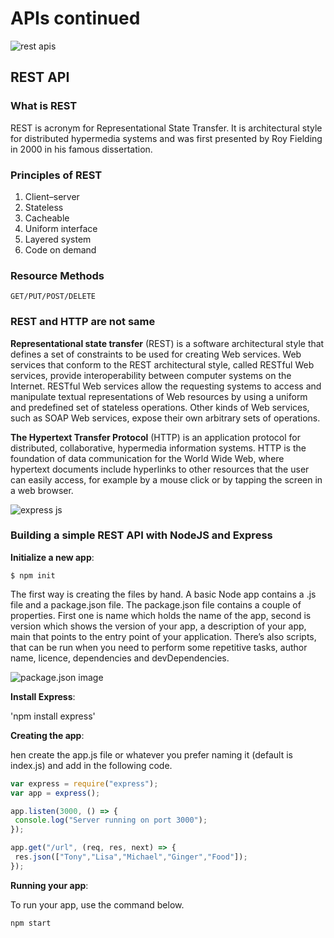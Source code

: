 # APIs continued

![rest apis](https://miro.medium.com/max/1198/1*gV9AeJImpGRTlDs_560erw.png)

## REST API

### What is REST

REST is acronym for Representational State Transfer. It is architectural style for distributed hypermedia systems and was first presented by Roy Fielding in 2000 in his famous dissertation.

### Principles of REST

1. Client–server
2. Stateless
3. Cacheable
4. Uniform interface
5. Layered system
6. Code on demand

### Resource Methods

`GET/PUT/POST/DELETE`

### REST and HTTP are not same

**Representational state transfer** (REST) is a software architectural style that defines a set of constraints to be used for creating Web services. Web services that conform to the REST architectural style, called RESTful Web services, provide interoperability between computer systems on the Internet. RESTful Web services allow the requesting systems to access and manipulate textual representations of Web resources by using a uniform and predefined set of stateless operations. Other kinds of Web services, such as SOAP Web services, expose their own arbitrary sets of operations.

**The Hypertext Transfer Protocol** (HTTP) is an application protocol for distributed, collaborative, hypermedia information systems. HTTP is the foundation of data communication for the World Wide Web, where hypertext documents include hyperlinks to other resources that the user can easily access, for example by a mouse click or by tapping the screen in a web browser.

![express js](https://camo.githubusercontent.com/dacc05567e323aa21782cc2750d15c3d693315d22cbe940cf808f0486690f0c8/68747470733a2f2f6d69726f2e6d656469756d2e636f6d2f6d61782f313430302f312a75504c317543744c4252536b36616b504c32684e7a672e6a706567)

### Building a simple REST API with NodeJS and Express

**Initialize a new app**:

`$ npm init`

The first way is creating the files by hand. A basic Node app contains a .js file and a package.json file. The package.json file contains a couple of properties. First one is name which holds the name of the app, second is version which shows the version of your app, a description of your app, main that points to the entry point of your application. There’s also scripts, that can be run when you need to perform some repetitive tasks, author name, licence, dependencies and devDependencies.

![package.json image](https://camo.githubusercontent.com/9779340267b44e3c7932887bedcefd251d5d8f009ec4ddcc6b394d97b7b217ff/68747470733a2f2f6d69726f2e6d656469756d2e636f6d2f6d61782f313337382f312a5154356239654f716e357637327567563167323053412e706e67)

**Install Express**:

'npm install express'

**Creating the app**:

hen create the app.js file or whatever you prefer naming it (default is index.js) and add in the following code.

```javascript
var express = require("express");
var app = express();

app.listen(3000, () => {
 console.log("Server running on port 3000");
});

app.get("/url", (req, res, next) => {
 res.json(["Tony","Lisa","Michael","Ginger","Food"]);
});
```

**Running your app**:

To run your app, use the command below.

`npm start`
